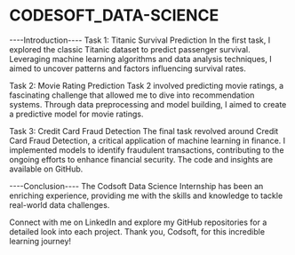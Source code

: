 # CODESOFT_DATA-SCIENCE

----Introduction----
Task 1: Titanic Survival Prediction
In the first task, I explored the classic Titanic dataset to predict passenger survival. Leveraging machine learning algorithms and data analysis techniques, I aimed to uncover patterns and factors influencing survival rates. 

Task 2: Movie Rating Prediction
Task 2 involved predicting movie ratings, a fascinating challenge that allowed me to dive into recommendation systems. Through data preprocessing and model building, I aimed to create a predictive model for movie ratings. 

Task 3: Credit Card Fraud Detection
The final task revolved around Credit Card Fraud Detection, a critical application of machine learning in finance. I implemented models to identify fraudulent transactions, contributing to the ongoing efforts to enhance financial security. The code and insights are available on GitHub.

----Conclusion----
The Codsoft Data Science Internship has been an enriching experience, providing me with the skills and knowledge to tackle real-world data challenges. 

Connect with me on LinkedIn and explore my GitHub repositories for a detailed look into each project. Thank you, Codsoft, for this incredible learning journey!
